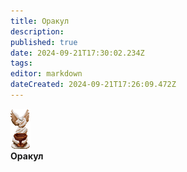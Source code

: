 ```yaml
---
title: Оракул
description: 
published: true
date: 2024-09-21T17:30:02.234Z
tags: 
editor: markdown
dateCreated: 2024-09-21T17:26:09.472Z
---
```


<div style="display: flex; justify-content: flex-start;">
  <div>
    <img class="img1" src="/guides/the_oracle.png" alt="The Oracle">
    <center><b>Оракул</b></center> 
  </div>
  <div id="cloud-container" style="margin-left: 20px; opacity: 0; transition: opacity 0.3s ease;">
    <div style="background-color: rgba(255, 255, 255, 0.8); padding: 10px; border-radius: 5px; color: black;">
      Я ПОЗАБОЧУСЬ О ТОМ, <br>ЧТОБЫ СЛЕДУЮЩИМ СОСУДОМ,<br> В КОТОРОМ ТЫ ПОСЕЛИШЬСЯ В ЭТОМ <br>МАТЕРИАЛЬНОМ АДУ, <br>БЫЛА ОДНА ИЗ ТЕХ ОБЕЗЬЯН, <br>КОТОРЫХ ТЫ ПЫТАЕШЬ, <br>ЕСЛИ ТЫ НЕ ПРИНЕСЕШЬ <br>МНЕ ХОТЬ ОДИН БАКЛАЖАН
    </div>
  </div>
</div>